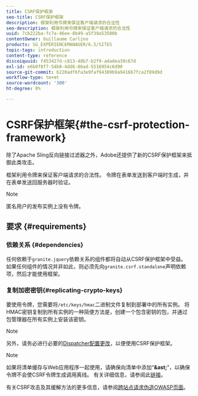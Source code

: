 ```yaml
---
title: CSRF保护框架
seo-title: CSRF保护框架
description: 框架利用令牌来保证客户端请求的合法性
seo-description: 框架利用令牌来保证客户端请求的合法性
uuid: 7cb222ba-fc7a-46ee-8b49-a5f39a53580b
contentOwner: Guillaume Carlino
products: SG_EXPERIENCEMANAGER/6.5/SITES
topic-tags: introduction
content-type: reference
discoiquuid: f453427d-c813-48b7-b2f9-adadea39c67d
exl-id: e6b0f8f7-54b0-4dd6-86ad-5516954c6d90
source-git-commit: b220adf6fa3e9faf94389b9a9416b7fca2f89d9d
workflow-type: tm+mt
source-wordcount: '300'
ht-degree: 0%

---
```


# CSRF保护框架{#the-csrf-protection-framework}

除了Apache Sling反向链接过滤器之外，Adobe还提供了新的CSRF保护框架来抵御此类攻击。

框架利用令牌来保证客户端请求的合法性。 令牌在表单发送到客户端时生成，并在表单发送回服务器时验证。

>[!NOTE]
>
>匿名用户的发布实例上没有令牌。

## 要求 {#requirements}

### 依赖关系 {#dependencies}

任何依赖于`granite.jquery`依赖关系的组件都将自动从CSRF保护框架中受益。 如果任何组件的情况并非如此，则必须先向`granite.csrf.standalone`声明依赖项，然后才能使用框架。

### 复制加密密钥{#replicating-crypto-keys}

要使用令牌，您需要将`/etc/keys/hmac`二进制文件复制到部署中的所有实例。 将HMAC密钥复制到所有实例的一种简便方法是，创建一个包含密钥的包，并通过包管理器在所有实例上安装该密钥。

>[!NOTE]
>
>另外，请务必进行必要的[Dispatcher配置更改](https://helpx.adobe.com/experience-manager/dispatcher/user-guide.html)，以便使用CSRF保护框架。

>[!NOTE]
>
>如果将清单缓存与Web应用程序一起使用，请确保向清单中添加“**&amp;ast;**”，以确保令牌不会使CSRF令牌生成调用离线。 有关详细信息，请参阅此[链接](https://www.w3.org/TR/offline-webapps/)。
>
>有关CSRF攻击及其缓解方法的更多信息，请参阅[跨站点请求伪造OWASP页面](https://owasp.org/www-community/attacks/csrf)。
